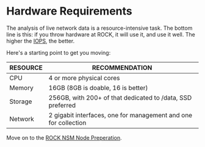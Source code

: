 # Hardware Requirements

The analysis of live network data is a resource-intensive task. The bottom line
is this: if you throw hardware at ROCK, it will use it, and use it well. The higher
the [IOPS](https://en.wikipedia.org/wiki/IOPS), the better.

Here's a starting point to get you moving:

| RESOURCE | RECOMMENDATION                                                  |
|----------|-----------------------------------------------------------------|
| CPU      | 4 or more physical cores                                        |
| Memory   | 16GB (8GB is doable, 16 is better)                              |
| Storage  | 256GB, with 200+ of that dedicated to /data, SSD preferred      |
| Network  | 2 gigabit interfaces, one for management and one for collection |

Move on to the [ROCK NSM Node Preperation](rocknsm-Node-Deploy.md).
